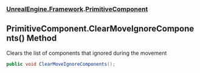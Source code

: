 ### [UnrealEngine.Framework](./UnrealEngine-Framework.md 'UnrealEngine.Framework').[PrimitiveComponent](./PrimitiveComponent.md 'UnrealEngine.Framework.PrimitiveComponent')
## PrimitiveComponent.ClearMoveIgnoreComponents() Method
Clears the list of components that ignored during the movement  
```csharp
public void ClearMoveIgnoreComponents();
```
